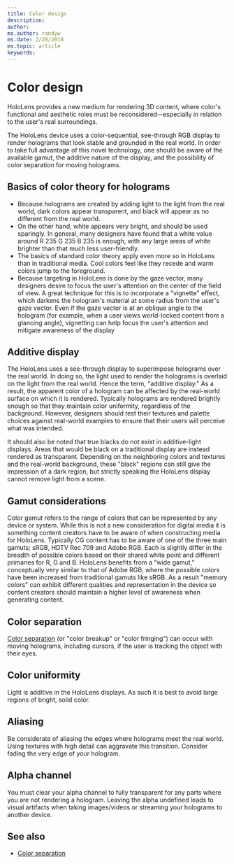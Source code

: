 ```yaml
---
title: Color design
description: 
author: 
ms.author: randyw
ms.date: 2/28/2018
ms.topic: article
keywords: 
---
```




# Color design

HoloLens provides a new medium for rendering 3D content, where color's functional and aesthetic roles must be reconsidered--especially in relation to the user's real surroundings.

The HoloLens device uses a color-sequential, see-through RGB display to render holograms that look stable and grounded in the real world. In order to take full advantage of this novel technology, one should be aware of the available gamut, the additive nature of the display, and the possibility of color separation for moving holograms.

## Basics of color theory for holograms
* Because holograms are created by adding light to the light from the real world, dark colors appear transparent, and black will appear as no different from the real world.
* On the other hand, white appears very bright, and should be used sparingly. In general, many designers have found that a white value around R 235 G 235 B 235 is enough, with any large areas of white brighter than that much less user-friendly.
* The basics of standard color theory apply even more so in HoloLens than in traditional media. Cool colors feel like they recede and warm colors jump to the foreground.
* Because targeting in HoloLens is done by the gaze vector, many designers desire to focus the user's attention on the center of the field of view. A great technique for this is to incorporate a "vignette" effect, which darkens the hologram's material at some radius from the user's gaze vector. Even if the gaze vector is at an oblique angle to the hologram (for example, when a user views world-locked content from a glancing angle), vignetting can help focus the user's attention and mitigate awareness of the display

## Additive display

The HoloLens uses a see-through display to superimpose holograms over the real world. In doing so, the light used to render the holograms is overlaid on the light from the real world. Hence the term, "additive display." As a result, the apparent color of a hologram can be affected by the real-world surface on which it is rendered. Typically holograms are rendered brightly enough so that they maintain color uniformity, regardless of the background. However, designers should test their textures and palette choices against real-world examples to ensure that their users will perceive what was intended.

It should also be noted that true blacks do not exist in additive-light displays. Areas that would be black on a traditional display are instead rendered as transparent. Depending on the neighboring colors and textures and the real-world background, these "black" regions can still give the impression of a dark region, but strictly speaking the HoloLens display cannot remove light from a scene.

## Gamut considerations

Color gamut refers to the range of colors that can be represented by any device or system. While this is not a new consideration for digital media it is something content creators have to be aware of when constructing media for HoloLens. Typically CG content has to be aware of one of the three main gamuts; sRGB, HDTV Rec 709 and Adobe RGB. Each is slightly differ in the breadth of possible colors based on their shared white point and different primaries for R, G and B. HoloLens benefits from a "wide gamut," conceptually very similar to that of Adobe RGB, where the possible colors have been increased from traditional gamuts like sRGB. As a result "memory colors" can exhibit different qualities and representation in the device so content creators should maintain a higher level of awareness when generating content.

## Color separation

[Color separation](hologram-stability.md#color-separation) (or "color breakup" or "color fringing") can occur with moving holograms, including cursors, if the user is tracking the object with their eyes.

## Color uniformity

Light is additive in the HoloLens displays. As such it is best to avoid large regions of bright, solid color.

## Aliasing

Be considerate of aliasing the edges where holograms meet the real world. Using textures with high detail can aggravate this transition. Consider fading the very edge of your hologram.

## Alpha channel

You must clear your alpha channel to fully transparent for any parts where you are not rendering a hologram. Leaving the alpha undefined leads to visual artifacts when taking images/videos or streaming your holograms to another device.

## See also
* [Color separation](hologram-stability.md#color-separation)